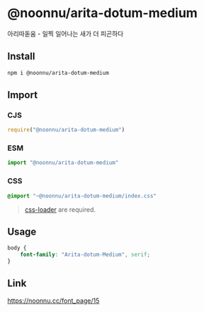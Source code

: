 # @noonnu/arita-dotum-medium
아리따돋움 - 일찍 일어나는 새가 더 피곤하다

## Install
```sh
npm i @noonnu/arita-dotum-medium
```
## Import
### CJS
```js
require("@noonnu/arita-dotum-medium")
```
### ESM
```js
import "@noonnu/arita-dotum-medium"
```
### CSS 
```css
@import "~@noonnu/arita-dotum-medium/index.css"
```
> [css-loader](https://github.com/webpack-contrib/css-loader) are required.

## Usage
```css
body {
    font-family: "Arita-dotum-Medium", serif;
}
```

## Link
https://noonnu.cc/font_page/15